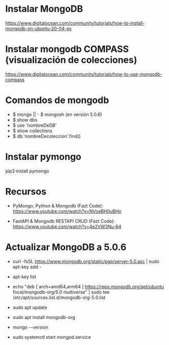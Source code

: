 # Instalar MongoDB
https://www.digitalocean.com/community/tutorials/how-to-install-mongodb-on-ubuntu-20-04-es


# Instalar mongodb COMPASS (visualización de colecciones)
https://www.digitalocean.com/community/tutorials/how-to-use-mongodb-compass


# Comandos de mongodb
- $ mongo || - $ mongosh (en versión 5.0.6)
- $ show dbs
- $ use 'nombreDeDB'
- $ show collections
- $ db.'nombreDecoleccion'.find()



# Instalar pymongo
pip3 install pymongo


# Recursos
- PyMongo, Python & Mongodb (Fazt Code): https://www.youtube.com/watch?v=NVoeBH0uBHo

- FastAPI & Mongodb RESTAPI CRUD (Fazt Code): https://www.youtube.com/watch?v=4e2VW3Nu-64





# Actualizar MongoDB a 5.0.6
- curl -fsSL https://www.mongodb.org/static/pgp/server-5.0.asc | sudo apt-key add -

- apt-key list

- echo "deb [ arch=amd64,arm64 ] https://repo.mongodb.org/apt/ubuntu focal/mongodb-org/5.0 multiverse" | sudo tee /etc/apt/sources.list.d/mongodb-org-5.0.list

- sudo apt update

- sudo apt install mongodb-org

- mongo --version

- sudo systemctl start mongod.service

